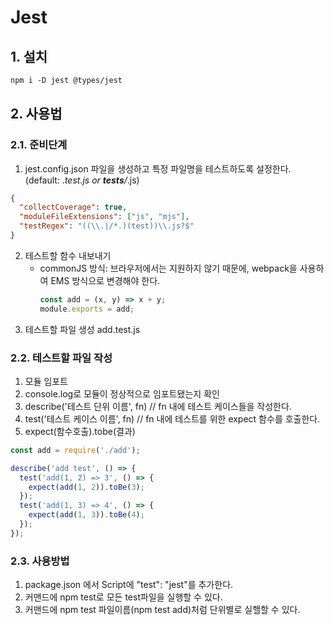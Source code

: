 # Jest
## 1. 설치
```cls
npm i -D jest @types/jest
```
## 2. 사용법

### 2.1. 준비단계
1. jest.config.json 파일을 생성하고 특정 파일명을 테스트하도록 설정한다. (default: *.test.js or __tests__/*.js)
  ```json
  {
    "collectCoverage": true,
    "moduleFileExtensions": ["js", "mjs"],
    "testRegex": "((\\.|/*.)(test))\\.js?$"
  }
  ```
2. 테스트할 함수 내보내기
    - commonJS 방식: 브라우저에서는 지원하지 않기 때문에, webpack을 사용하여 EMS 방식으로 변경해야 한다.
      ```js
      const add = (x, y) => x + y;
      module.exports = add;
      ```
3. 테스트할 파일 생성 add.test.js

### 2.2. 테스트할 파일 작성
1. 모듈 임포트
2. console.log로 모듈이 정상적으로 임포트됐는지 확인
3. describe('테스트 단위 이름', fn) // fn 내에 테스트 케이스들을 작성한다.
4. test('테스트 케이스 이름', fn) // fn 내에 테스트를 위한 expect 함수를 호출한다.
5. expect(함수호출).tobe(결과)

```js
const add = require('./add');

describe('add test', () => {
  test('add(1, 2) => 3', () => {
    expect(add(1, 2)).toBe(3);
  });
  test('add(1, 3) => 4', () => {
    expect(add(1, 3)).toBe(4);
  });
});
```

### 2.3. 사용방법

1. package.json 에서 Script에 "test": "jest"를 추가한다.
2. 커맨드에 npm test로 모든 test파일을 실행할 수 있다.
3. 커맨드에 npm test 파일이름(npm test add)처럼 단위별로 실핼할 수 있다.